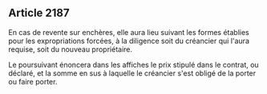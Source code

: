 Article 2187
----
En cas de revente sur enchères, elle aura lieu suivant les formes établies pour
les expropriations forcées, à la diligence soit du créancier qui l'aura requise,
soit du nouveau propriétaire.

Le poursuivant énoncera dans les affiches le prix stipulé dans le contrat, ou
déclaré, et la somme en sus à laquelle le créancier s'est obligé de la porter ou
faire porter.
